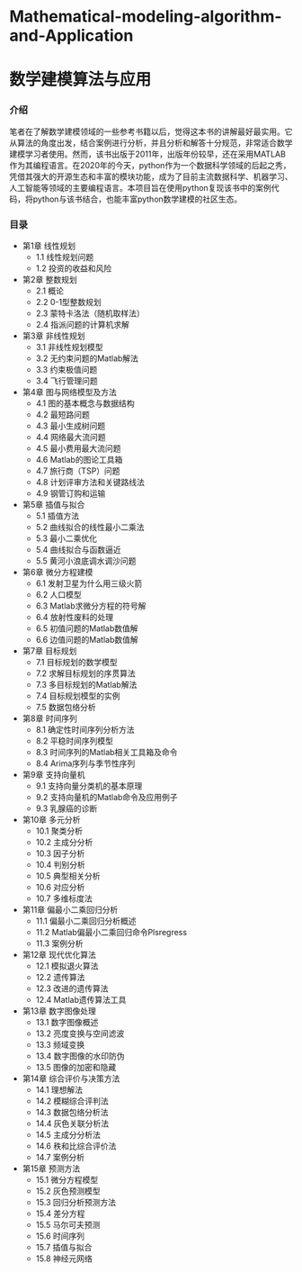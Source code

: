 # Mathematical-modeling-algorithm-and-Application
# 数学建模算法与应用 
### 介绍
笔者在了解数学建模领域的一些参考书籍以后，觉得这本书的讲解最好最实用。它从算法的角度出发，结合案例进行分析，并且分析和解答十分规范，非常适合数学建模学习者使用。然而，该书出版于2011年，出版年份较早，还在采用MATLAB作为其编程语言。在2020年的今天，python作为一个数据科学领域的后起之秀，凭借其强大的开源生态和丰富的模块功能，成为了目前主流数据科学、机器学习、人工智能等领域的主要编程语言。本项目旨在使用python复现该书中的案例代码，将python与该书结合，也能丰富python数学建模的社区生态。
### 目录
* 第1章 线性规划
    - 1.1 线性规划问题
    - 1.2 投资的收益和风险
* 第2章 整数规划
    - 2.1 概论
    - 2.2 0-1型整数规划
    - 2.3 蒙特卡洛法（随机取样法）
    - 2.4 指派问题的计算机求解
* 第3章 非线性规划
    - 3.1 非线性规划模型
    - 3.2 无约束问题的Matlab解法
    - 3.3 约束极值问题
    - 3.4 飞行管理问题
* 第4章 图与网络模型及方法
    - 4.1 图的基本概念与数据结构
    - 4.2 最短路问题
    - 4.3 最小生成树问题
    - 4.4 网络最大流问题
    - 4.5 最小费用最大流问题
    - 4.6 Matlab的图论工具箱
    - 4.7 旅行商（TSP）问题
    - 4.8 计划评审方法和关键路线法
    - 4.9 钢管订购和运输
* 第5章 插值与拟合
    - 5.1 插值方法
    - 5.2 曲线拟合的线性最小二乘法
    - 5.3 最小二乘优化
    - 5.4 曲线拟合与函数逼近
    - 5.5 黄河小浪底调水调沙问题
* 第6章 微分方程建模
    - 6.1 发射卫星为什么用三级火箭
    - 6.2 人口模型
    - 6.3 Matlab求微分方程的符号解
    - 6.4 放射性废料的处理
    - 6.5 初值问题的Matlab数值解
    - 6.6 边值问题的Matlab数值解
* 第7章 目标规划
    - 7.1 目标规划的数学模型
    - 7.2 求解目标规划的序贯算法
    - 7.3 多目标规划的Matlab解法
    - 7.4 目标规划模型的实例
    - 7.5 数据包络分析
* 第8章 时间序列
    - 8.1 确定性时间序列分析方法
    - 8.2 平稳时间序列模型
    - 8.3 时间序列的Matlab相关工具箱及命令
    - 8.4 Arima序列与季节性序列
* 第9章 支持向量机
    - 9.1 支持向量分类机的基本原理
    - 9.2 支持向量机的Matlab命令及应用例子
    - 9.3 乳腺癌的诊断
* 第10章 多元分析
    - 10.1 聚类分析
    - 10.2 主成分分析
    - 10.3 因子分析
    - 10.4 判别分析
    - 10.5 典型相关分析
    - 10.6 对应分析
    - 10.7 多维标度法
* 第11章 偏最小二乘回归分析
    - 11.1 偏最小二乘回归分析概述
    - 11.2 Matlab偏最小二乘回归命令Plsregress
    - 11.3 案例分析
* 第12章 现代优化算法
    - 12.1 模拟退火算法
    - 12.2 遗传算法
    - 12.3 改进的遗传算法
    - 12.4 Matlab遗传算法工具
* 第13章 数字图像处理
    - 13.1 数字图像概述
    - 13.2 亮度变换与空间滤波
    - 13.3 频域变换
    - 13.4 数字图像的水印防伪
    - 13.5 图像的加密和隐藏
* 第14章 综合评价与决策方法
    - 14.1 理想解法
    - 14.2 模糊综合评判法
    - 14.3 数据包络分析法
    - 14.4 灰色关联分析法
    - 14.5 主成分分析法
    - 14.6 秩和比综合评价法
    - 14.7 案例分析
* 第15章 预测方法
    - 15.1 微分方程模型
    - 15.2 灰色预测模型
    - 15.3 回归分析预测方法
    - 15.4 差分方程
    - 15.5 马尔可夫预测
    - 15.6 时间序列
    - 15.7 插值与拟合
    - 15.8 神经元网络
